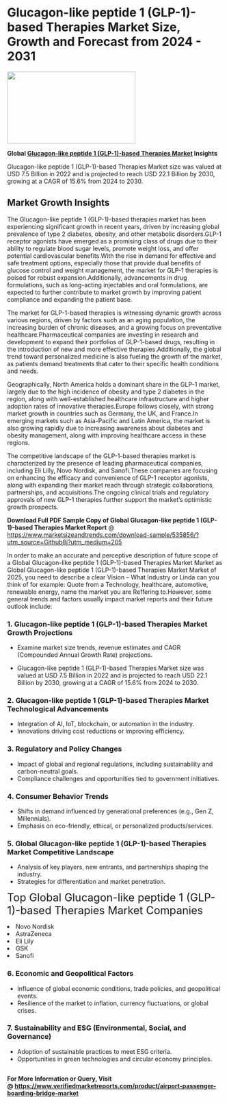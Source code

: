 <H1>Glucagon-like peptide 1 (GLP-1)-based Therapies Market Size, Growth and Forecast from 2024 - 2031</H1><img class="aligncenter size-medium wp-image-584254" src="https://thirdeyenews.in/wp-content/uploads/2024/09/Global-Market-Research-300x168.jpeg" alt="" width="300" height="168" /><p><strong>Global&nbsp;<a href="https://www.marketsizeandtrends.com/download-sample/535856/?utm_source=Github8j?utm_medium=205">Glucagon-like peptide 1 (GLP-1)-based Therapies Market</a> Insights</strong></p><p>Glucagon-like peptide 1 (GLP-1)-based Therapies Market size was valued at USD 7.5 Billion in 2022 and is projected to reach USD 22.1 Billion by 2030, growing at a CAGR of 15.6% from 2024 to 2030.</p><p><h2>Market Growth Insights</h2> <p>The Glucagon-like peptide 1 (GLP-1)-based therapies market has been experiencing significant growth in recent years, driven by increasing global prevalence of type 2 diabetes, obesity, and other metabolic disorders.GLP-1 receptor agonists have emerged as a promising class of drugs due to their ability to regulate blood sugar levels, promote weight loss, and offer potential cardiovascular benefits.With the rise in demand for effective and safe treatment options, especially those that provide dual benefits of glucose control and weight management, the market for GLP-1 therapies is poised for robust expansion.Additionally, advancements in drug formulations, such as long-acting injectables and oral formulations, are expected to further contribute to market growth by improving patient compliance and expanding the patient base.</p> <p>The market for GLP-1-based therapies is witnessing dynamic growth across various regions, driven by factors such as an aging population, the increasing burden of chronic diseases, and a growing focus on preventative healthcare.Pharmaceutical companies are investing in research and development to expand their portfolios of GLP-1-based drugs, resulting in the introduction of new and more effective therapies.Additionally, the global trend toward personalized medicine is also fueling the growth of the market, as patients demand treatments that cater to their specific health conditions and needs.</p> <p>Geographically, North America holds a dominant share in the GLP-1 market, largely due to the high incidence of obesity and type 2 diabetes in the region, along with well-established healthcare infrastructure and higher adoption rates of innovative therapies.Europe follows closely, with strong market growth in countries such as Germany, the UK, and France.In emerging markets such as Asia-Pacific and Latin America, the market is also growing rapidly due to increasing awareness about diabetes and obesity management, along with improving healthcare access in these regions.</p> <p>The competitive landscape of the GLP-1-based therapies market is characterized by the presence of leading pharmaceutical companies, including Eli Lilly, Novo Nordisk, and Sanofi.These companies are focusing on enhancing the efficacy and convenience of GLP-1 receptor agonists, along with expanding their market reach through strategic collaborations, partnerships, and acquisitions.The ongoing clinical trials and regulatory approvals of new GLP-1 therapies further support the market’s optimistic growth prospects.</p> <p><span class=""><strong>Download Full PDF Sample Copy of Global Glucagon-like peptide 1 (GLP-1)-based Therapies Market Report</strong> @ <a href="https://www.marketsizeandtrends.com/download-sample/535856/?utm_source=Github8j?utm_medium=205" target="_blank">https://www.marketsizeandtrends.com/download-sample/535856/?utm_source=Github8j?utm_medium=205</a></span></p><p>In order to make an accurate and perceptive description of future scope of a Global&nbsp;Glucagon-like peptide 1 (GLP-1)-based Therapies Market Market as Global&nbsp;Glucagon-like peptide 1 (GLP-1)-based Therapies Market Market of 2025, you need to describe a clear Vision &ndash; What Industry or Linda can you think of for example: Quote from a Technology, healthcare, automotive, renewable energy, name the market you are Reffering to.However, some general trends and factors usually impact market reports and their future outlook include:</p><h3>1.&nbsp;<strong>Glucagon-like peptide 1 (GLP-1)-based Therapies Market Growth Projections</strong></h3><ul><li>Examine market size trends, revenue estimates and CAGR (Compounded Annual Growth Rate) projections.</li><li><p>Glucagon-like peptide 1 (GLP-1)-based Therapies Market size was valued at USD 7.5 Billion in 2022 and is projected to reach USD 22.1 Billion by 2030, growing at a CAGR of 15.6% from 2024 to 2030.</p></li></ul><h3>2.&nbsp;<strong>Glucagon-like peptide 1 (GLP-1)-based Therapies Market Technological Advancements</strong></h3><ul><li>Integration of AI, IoT, blockchain, or automation in the industry.</li><li>Innovations driving cost reductions or improving efficiency.</li></ul><h3>3.&nbsp;<strong>Regulatory and Policy Changes</strong></h3><ul><li>Impact of global and regional regulations, including sustainability and carbon-neutral goals.</li><li>Compliance challenges and opportunities tied to government initiatives.</li></ul><h3>4.&nbsp;<strong>Consumer Behavior Trends</strong></h3><ul><li>Shifts in demand influenced by generational preferences (e.g., Gen Z, Millennials).</li><li>Emphasis on eco-friendly, ethical, or personalized products/services.</li></ul><h3>5.&nbsp;<strong>Global Glucagon-like peptide 1 (GLP-1)-based Therapies Market Competitive Landscape</strong></h3><ul><li>Analysis of key players, new entrants, and partnerships shaping the industry.</li><li>Strategies for differentiation and market penetration.</li></ul><p data-pm-slice="1 1 []"><span style="color: inherit; font-family: inherit; font-size: 25px;">Top Global Glucagon-like peptide 1 (GLP-1)-based Therapies Market Companies</span></p><div class="" data-test-id=""><p><li>Novo Nordisk</li><li> AstraZeneca</li><li> Eli Lily</li><li> GSK</li><li> Sanofi</li></p></div><h3>6.&nbsp;<strong>Economic and Geopolitical Factors</strong></h3><ul><li>Influence of global economic conditions, trade policies, and geopolitical events.</li><li>Resilience of the market to inflation, currency fluctuations, or global crises.</li></ul><h3>7.&nbsp;<strong>Sustainability and ESG (Environmental, Social, and Governance)</strong></h3><ul><li>Adoption of sustainable practices to meet ESG criteria.</li><li>Opportunities in green technologies and circular economy principles.</li></ul><h2><strong style="font-size: 14px;">For More Information or Query, Visit @&nbsp;</strong><a style="background-color: #ffffff; font-size: 14px;" href="https://www.marketsizeandtrends.com/report/glucagon-like-peptide-1-glp-1-based-therapies-market/" target="_blank">https://www.verifiedmarketreports.com/product/airport-passenger-boarding-bridge-market</a></h2>